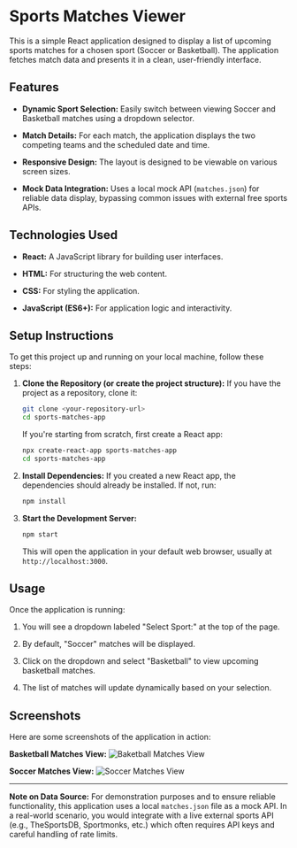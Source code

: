 # Sports Matches Viewer

This is a simple React application designed to display a list of upcoming sports matches for a chosen sport (Soccer or Basketball). The application fetches match data and presents it in a clean, user-friendly interface.

## Features

* **Dynamic Sport Selection:** Easily switch between viewing Soccer and Basketball matches using a dropdown selector.

* **Match Details:** For each match, the application displays the two competing teams and the scheduled date and time.

* **Responsive Design:** The layout is designed to be viewable on various screen sizes.

* **Mock Data Integration:** Uses a local mock API (`matches.json`) for reliable data display, bypassing common issues with external free sports APIs.

## Technologies Used

* **React:** A JavaScript library for building user interfaces.

* **HTML:** For structuring the web content.

* **CSS:** For styling the application.

* **JavaScript (ES6+):** For application logic and interactivity.

## Setup Instructions

To get this project up and running on your local machine, follow these steps:

1.  **Clone the Repository (or create the project structure):**
    If you have the project as a repository, clone it:

    ```bash
    git clone <your-repository-url>
    cd sports-matches-app
    ```

    If you're starting from scratch, first create a React app:

    ```bash
    npx create-react-app sports-matches-app
    cd sports-matches-app
    ```


2.  **Install Dependencies:**
    If you created a new React app, the dependencies should already be installed. If not, run:

    ```bash
    npm install
    ```

3.  **Start the Development Server:**

    ```bash
    npm start
    ```

    This will open the application in your default web browser, usually at `http://localhost:3000`.

## Usage

Once the application is running:

1.  You will see a dropdown labeled "Select Sport:" at the top of the page.

2.  By default, "Soccer" matches will be displayed.

3.  Click on the dropdown and select "Basketball" to view upcoming basketball matches.

4.  The list of matches will update dynamically based on your selection.

## Screenshots

Here are some screenshots of the application in action:

**Basketball Matches View:**
![Baketball Matches View](https://drive.google.com/uc?export=view&id=1CzhS8MX2rndU7-qmFujjf5l3f_nTz4ZO)

**Soccer Matches View:**
![Soccer Matches View](https://drive.google.com/uc?export=view&id=1TdP4rlp64Jr5VMilVV8iokPUnm0bfgTK)

---

**Note on Data Source:**
For demonstration purposes and to ensure reliable functionality, this application uses a local `matches.json` file as a mock API. In a real-world scenario, you would integrate with a live external sports API (e.g., TheSportsDB, Sportmonks, etc.) which often requires API keys and careful handling of rate limits.